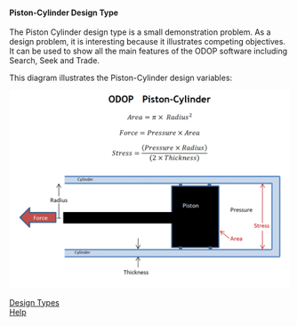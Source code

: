#### Piston-Cylinder Design Type

The Piston Cylinder design type is a small demonstration problem.
As a design problem, it is interesting because it illustrates competing objectives.
It can be used to show all the main features of the ODOP software including Search, Seek and Trade.  

This diagram illustrates the Piston-Cylinder design variables:

![Piston-Cylinder Design Type](/docs/Help/DesignTypes/png/PCylDiagram.png "Piston-Cylinder Design Type")


[Design Types](/docs/Help/DesignTypes)   
[Help](/docs/Help)   

